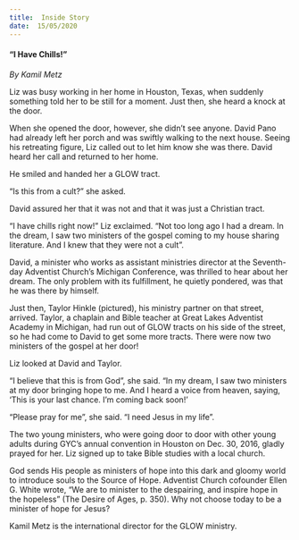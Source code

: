 ```yaml
---
title:  Inside Story
date:  15/05/2020
---
```


#### “I Have Chills!”

_By Kamil Metz_

Liz was busy working in her home in Houston, Texas, when suddenly something told her to be still for a moment. Just then, she heard a knock at the door.

When she opened the door, however, she didn’t see anyone. David Pano had already left her porch and was swiftly walking to the next house. Seeing his retreating figure, Liz called out to let him know she was there. David heard her call and returned to her home.

He smiled and handed her a GLOW tract.

“Is this from a cult?” she asked.

David assured her that it was not and that it was just a Christian tract.

“I have chills right now!” Liz exclaimed. “Not too long ago I had a dream. In the dream, I saw two ministers of the gospel coming to my house sharing literature. And I knew that they were not a cult”.

David, a minister who works as assistant ministries director at the Seventh-day Adventist Church’s Michigan Conference, was thrilled to hear about her dream. The only problem with its fulfillment, he quietly pondered, was that he was there by himself.

Just then, Taylor Hinkle (pictured), his ministry partner on that street, arrived. Taylor, a chaplain and Bible teacher at Great Lakes Adventist Academy in Michigan, had run out of GLOW tracts on his side of the street, so he had come to David to get some more tracts. There were now two ministers of the gospel at her door!

Liz looked at David and Taylor.

“I believe that this is from God”, she said. “In my dream, I saw two ministers at my door bringing hope to me. And I heard a voice from heaven, saying, ‘This is your last chance. I’m coming back soon!’

“Please pray for me”, she said. “I need Jesus in my life”.

The two young ministers, who were going door to door with other young adults during GYC’s annual convention in Houston on Dec. 30, 2016, gladly prayed for her. Liz signed up to take Bible studies with a local church.

God sends His people as ministers of hope into this dark and gloomy world to introduce souls to the Source of Hope. Adventist Church cofounder Ellen G. White wrote, “We are to minister to the despairing, and inspire hope in the hopeless” (The Desire of Ages, p. 350). Why not choose today to be a minister of hope for Jesus?

Kamil Metz is the international director for the GLOW ministry.